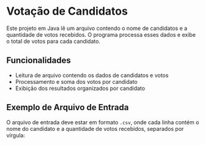 # Votação de Candidatos

Este projeto em Java lê um arquivo contendo o nome de candidatos e a quantidade de votos recebidos. O programa processa esses dados e exibe o total de votos para cada candidato.

## Funcionalidades

- Leitura de arquivo contendo os dados de candidatos e votos
- Processamento e soma dos votos por candidato
- Exibição dos resultados organizados por candidato

## Exemplo de Arquivo de Entrada

O arquivo de entrada deve estar em formato `.csv`, onde cada linha contém o nome do candidato e a quantidade de votos recebidos, separados por vírgula:

